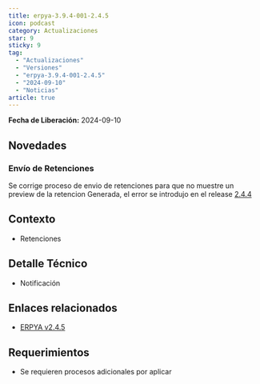 ```yaml
---
title: erpya-3.9.4-001-2.4.5
icon: podcast
category: Actualizaciones
star: 9
sticky: 9
tag:
  - "Actualizaciones"
  - "Versiones"
  - "erpya-3.9.4-001-2.4.5"
  - "2024-09-10"
  - "Noticias"
article: true
---
```


**Fecha de Liberación:** 2024-09-10

## Novedades

### Envío de Retenciones

Se corrige proceso de envio de retenciones para que no muestre un preview de la retencion Generada, el error se introdujo en el release [2.4.4](erpya-3.9.4-001-2.4.4.md)

## Contexto

- Retenciones

## Detalle Técnico

- Notificación

## Enlaces relacionados

- [ERPYA v2.4.5](https://github.com/erpya/adempiere_patch_zk/releases/tag/2.4.5)

## Requerimientos

- Se requieren procesos adicionales por aplicar

